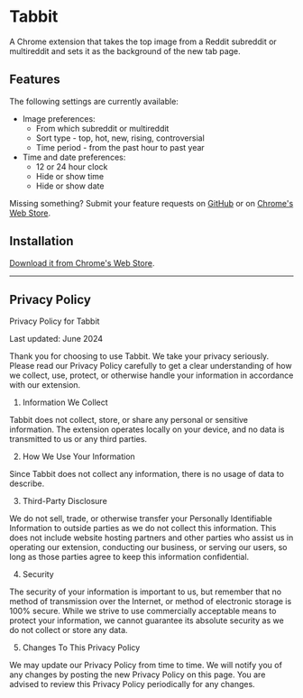 # Tabbit
A Chrome extension that takes the top image from a Reddit subreddit or multireddit and sets it as the background of the new tab page.

## Features
The following settings are currently available:

* Image preferences:
  * From which subreddit or multireddit
  * Sort type - top, hot, new, rising, controversial
  * Time period - from the past hour to past year
* Time and date preferences:
  * 12 or 24 hour clock
  * Hide or show time
  * Hide or show date

Missing something? Submit your feature requests on [GitHub](https://github.com/melkuo/Tabbit/issues) or on [Chrome's Web Store](https://chrome.google.com/webstore/detail/tabbit/ddbkjbhabfgacalhbinalknoecialihh/support).

## Installation
[Download it from Chrome's Web Store](https://chrome.google.com/webstore/detail/tabbit/ddbkjbhabfgacalhbinalknoecialihh).

--- 

## Privacy Policy
Privacy Policy for Tabbit

Last updated: June 2024

Thank you for choosing to use Tabbit. We take your privacy seriously. Please read our Privacy Policy carefully to get a clear understanding of how we collect, use, protect, or otherwise handle your information in accordance with our extension.

1. Information We Collect

Tabbit does not collect, store, or share any personal or sensitive information. The extension operates locally on your device, and no data is transmitted to us or any third parties.

2. How We Use Your Information

Since Tabbit does not collect any information, there is no usage of data to describe.

3. Third-Party Disclosure

We do not sell, trade, or otherwise transfer your Personally Identifiable Information to outside parties as we do not collect this information. This does not include website hosting partners and other parties who assist us in operating our extension, conducting our business, or serving our users, so long as those parties agree to keep this information confidential.

4. Security

The security of your information is important to us, but remember that no method of transmission over the Internet, or method of electronic storage is 100% secure. While we strive to use commercially acceptable means to protect your information, we cannot guarantee its absolute security as we do not collect or store any data.

5. Changes To This Privacy Policy

We may update our Privacy Policy from time to time. We will notify you of any changes by posting the new Privacy Policy on this page. You are advised to review this Privacy Policy periodically for any changes.
